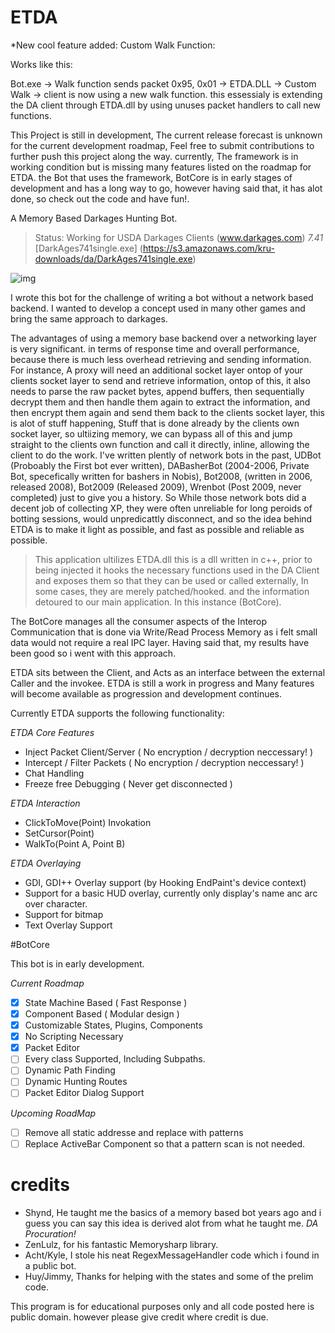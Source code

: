 # ETDA

*New cool feature added:
Custom Walk Function:

Works like this:

Bot.exe -> Walk function sends packet 0x95, 0x01 -> ETDA.DLL -> Custom Walk -> client is now using a new walk function.
this essessialy is extending the DA client through ETDA.dll by using unuses packet handlers to call new functions.

This Project is still in development, The current release forecast is unknown for the current
development roadmap, Feel free to submit contributions to further push this project along the way.
currently, The framework is in working condition but is missing many features listed on the roadmap for ETDA.
the Bot that uses the framework, BotCore is in early stages of development and has a long way to go, however having said that,
it has alot done, so check out the code and have fun!.

A Memory Based Darkages Hunting Bot.

> Status: Working for USDA Darkages Clients (www.darkages.com) *7.41*
[DarkAges741single.exe] (https://s3.amazonaws.com/kru-downloads/da/DarkAges741single.exe)

![img](http://s32.postimg.org/ok7drfpqd/etda.png)

I wrote this bot for the challenge of writing a bot without a network based backend.
I wanted to develop a concept used in many other games and bring the same approach to darkages.

The advantages of using a memory base backend over a networking layer is very significant.
in terms of response time and overall performance, because there is much less overhead retrieving and sending information.
For instance, A proxy will need an additional socket layer ontop of your clients socket layer to send and retrieve information,
ontop of this, it also needs to parse the raw packet bytes, append buffers, then sequentially decrypt them and then handle them again to extract the information, and then encrypt them again and send them back to the clients socket layer,
this is alot of stuff happening, Stuff that is done already by the clients own socket layer, so ultiizing memory, we can bypass
all of this and jump straight to the clients own function and call it directly, inline, allowing the client to do the work.
I've written plently of network bots in the past,  UDBot (Proboably the First bot ever written), DABasherBot (2004-2006, Private Bot, specefically written for bashers in Nobis), Bot2008, (written in 2006, released 2008), Bot2009 (Released 2009), Wrenbot (Post 2009, never completed) just to give you a history. So While those network bots did a decent job of collecting XP, they were often unreliable for long peroids of botting sessions, would unpredicattly disconnect, and so the idea behind ETDA is to make it light as possible, and fast as possible and reliable as possible.


> This application ultilizes ETDA.dll
this is a dll written in c++, prior to being injected it hooks the necessary functions used in the DA Client
and exposes them so that they can be used or called externally, In some cases, they are merely patched/hooked.
and the information detoured to our main application. In this instance (BotCore).

The BotCore manages all the consumer aspects of the Interop Communication that is done via Write/Read Process Memory
as i felt small data would not require a real IPC layer. Having said that, my results have been good so i went with this approach.

ETDA sits between the Client, and Acts as an interface between the external Caller and the invokee.
ETDA is still a work in progress and Many features will become available as progression and development continues.

Currently ETDA supports the following functionality:

*ETDA Core Features*
- Inject Packet Client/Server   ( No encryption / decryption neccessary! )
- Intercept / Filter Packets    ( No encryption / decryption neccessary! )
- Chat Handling
- Freeze free Debugging         ( Never get disconnected )


*ETDA Interaction*
- ClickToMove(Point) Invokation
- SetCursor(Point)
- WalkTo(Point A, Point B)

*ETDA Overlaying*
- GDI, GDI++ Overlay support (by Hooking EndPaint's device context)
- Support for a basic HUD overlay, currently only display's name anc arc over character.
- Support for bitmap
- Text Overlay Support


#BotCore

This bot is in early development.

*Current Roadmap*
- [x] State Machine Based   ( Fast Response  )
- [x] Component Based       ( Modular design )
- [x] Customizable States, Plugins, Components
- [x] No Scripting Necessary
- [x] Packet Editor
- [ ] Every class Supported, Including Subpaths.
- [ ] Dynamic Path Finding
- [ ] Dynamic Hunting Routes
- [ ] Packet Editor Dialog Support

*Upcoming RoadMap*
- [ ] Remove all static addresse and replace with patterns
- [ ] Replace ActiveBar Component so that a pattern scan is not needed.

# credits

- Shynd, He taught me the basics of a memory based bot years ago and i guess you can say this idea is derived alot from what he taught me. *DA Procuration!*
- ZenLulz, for his fantastic Memorysharp library.
- Acht/Kyle, I stole his neat RegexMessageHandler code which i found in a public bot.
- Huy/Jimmy, Thanks for helping with the states and some of the prelim code.

This program is for educational purposes only and all code posted here is public domain.
however please give credit where credit is due.

